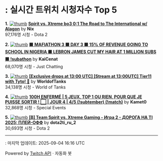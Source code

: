 # : 실시간 트위치 시청자수 Top 5

**1.** [![thumb](https://static-cdn.jtvnw.net/previews-ttv/live_user_nix-320x180.jpg)](https://twitch.tv/Nix)
**[Spirit vs. Xtreme bo3 0:1 The Road to The International w/ Alagon](https://twitch.tv/Nix)** by **Nix**<br>97,176명 시청  - Dota 2

**2.** [![thumb](https://static-cdn.jtvnw.net/previews-ttv/live_user_kaicenat-320x180.jpg)](https://twitch.tv/KaiCenat)
**[🟦 MAFIATHON 3 🟦 DAY 3 🟦 15% OF REVENUE GOING TO SCHOOL IN NIGERIA 🟦 LEBRON JAMES CUT MY HAIR AT 1 MILLION SUBS 🟦 !subathon](https://twitch.tv/KaiCenat)** by **KaiCenat**<br>68,070명 시청  - Just Chatting

**3.** [![thumb](https://static-cdn.jtvnw.net/previews-ttv/live_user_worldoftanks-320x180.jpg)](https://twitch.tv/WorldofTanks)
**[[Exclusive drops at 13:00 UTC] [Stream at 13:00UTC] Tier11 with Tyto! 🦉](https://twitch.tv/WorldofTanks)** by **WorldofTanks**<br>34,138명 시청  - World of Tanks

**4.** [![thumb](https://static-cdn.jtvnw.net/previews-ttv/live_user_kamet0-320x180.jpg)](https://twitch.tv/Kamet0)
**[100H ENFERMÉ | 5 JEUX, TOP 1 OU RIEN, POUR QUE JE PUISSE SORTIR ! ⬜️ | JOUR 4 | 4/5 (!subtember) (!match)](https://twitch.tv/Kamet0)** by **Kamet0**<br>32,868명 시청  - Special Events

**5.** [![thumb](https://static-cdn.jtvnw.net/previews-ttv/live_user_dota2ti_ru_2-320x180.jpg)](https://twitch.tv/dota2ti_ru_2)
**[[B] Team Spirit vs. Xtreme Gaming - Игра 2 - ДОРОГА НА TI 2025: ПЛЕЙ-ОФФ](https://twitch.tv/dota2ti_ru_2)** by **dota2ti_ru_2**<br>30,693명 시청  - Dota 2


---
: 마지막 업데이트: 2025-09-04 16:16 UTC

Powered by [Twitch API](https://dev.twitch.tv/docs/api/reference) · 자동화 봇